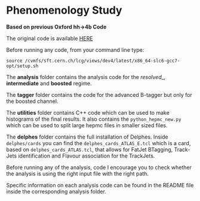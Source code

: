 # Phenomenology Study
**Based on previous Oxford hh->4b Code**

The original code is available [HERE](https://github.com/beojan/oxford-hh4b-pheno-code)

Before running any code, from your command line type: 

```source /cvmfs/sft.cern.ch/lcg/views/dev4/latest/x86_64-slc6-gcc7-opt/setup.sh```

The __analysis__ folder contains the analysis code for the _resolved__, __intermediate__ and __boosted__ regime.

The __tagger__ folder contains the code for the advanced B-tagger but only for the boosted channel.

The __utilities__ folder contains C++ code which can be used to make histograms of the final results. It also contains the ```python_hepmc_new.py``` which can be used to split large hepmc files in smaller sized files.

The __delphes__ folder contains the full installation of Delphes. Inside ```delphes/cards``` you can find the ```delphes_cards_ATLAS_E.tcl``` which is a card, based on ```delphes_cards_ATLAS.tcl```, that allows for FatJet BTagging, Track-Jets identification and Flavour association for the TrackJets. 

Before running any of the analysis, code I encourage you to check whether the analysis is using the right input file with the right path.

Specific information on each analysis code can be found in the README file inside the corresponding analysis folder.

